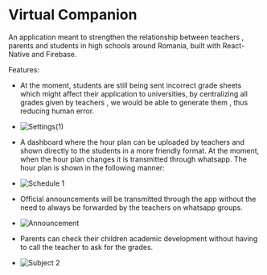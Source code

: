 # Virtual Companion

An application meant to strengthen the relationship between teachers , parents and students in high schools around Romania, built with React-Native and Firebase.  

Features:

- At the moment, students are still being sent incorrect grade sheets which might affect their application to universities, by centralizing all grades given by teachers , we would be able to generate them , thus reducing human error.
- ![Settings(1)](https://github.com/stefantaga24/Virtual-Companion/assets/145774127/4ebd960c-4cd0-4da8-b255-2df7b5f68ca0)
- A dashboard where the hour plan can be uploaded by teachers and shown directly to the students in a more friendly format. At the moment, when the hour plan changes it is transmitted through whatsapp. The hour plan
is shown in the following manner:
- ![Schedule 1](https://github.com/stefantaga24/Virtual-Companion/assets/145774127/6630c922-a34d-40a8-88ac-36e8e96df128)

- Official announcements will be transmitted through the app without the need to always be forwarded by the teachers on whatsapp groups.
- ![Announcement](https://github.com/stefantaga24/Virtual-Companion/assets/145774127/5a4e3df5-2e5a-4902-bb37-5b000a951448)

- Parents can check their children academic development without having to call the teacher to ask for the grades.
- ![Subject 2](https://github.com/stefantaga24/Virtual-Companion/assets/145774127/25747bb6-5275-442e-bfeb-616a84c22a2f)

